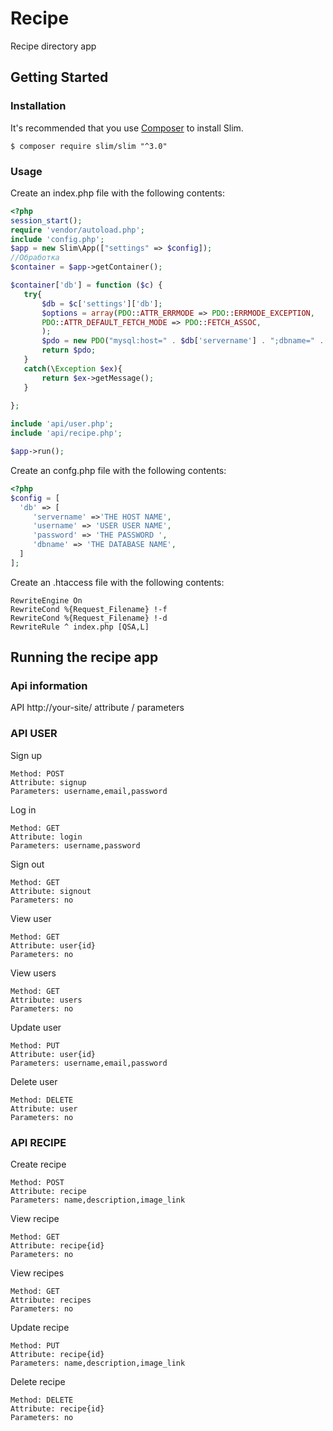 # Recipe

Recipe directory app

## Getting Started

### Installation

It's recommended that you use [Composer](https://getcomposer.org/) to install Slim.
```
$ composer require slim/slim "^3.0"
```

### Usage

Create an index.php file with the following contents:
```php
<?php
session_start();
require 'vendor/autoload.php';
include 'config.php';
$app = new Slim\App(["settings" => $config]);
//Обработка
$container = $app->getContainer();

$container['db'] = function ($c) {
   try{
       $db = $c['settings']['db'];
       $options = array(PDO::ATTR_ERRMODE => PDO::ERRMODE_EXCEPTION,
       PDO::ATTR_DEFAULT_FETCH_MODE => PDO::FETCH_ASSOC,
       );
       $pdo = new PDO("mysql:host=" . $db['servername'] . ";dbname=" . $db['dbname'], $db['username'], $db['password'],$options);
       return $pdo;
   }
   catch(\Exception $ex){
       return $ex->getMessage();
   }
   
};

include 'api/user.php';
include 'api/recipe.php';

$app->run();
```

Create an confg.php file with the following contents:
```php
<?php
$config = [
  'db' => [
     'servername' =>'THE HOST NAME',
     'username' => 'USER USER NAME',
     'password' => 'THE PASSWORD ',
     'dbname' => 'THE DATABASE NAME',
  ]
];
```

Create an .htaccess file with the following contents:
```
RewriteEngine On
RewriteCond %{Request_Filename} !-f
RewriteCond %{Request_Filename} !-d
RewriteRule ^ index.php [QSA,L]
```

## Running the recipe app

### Api information
API http://your-site/ attribute / parameters

### API USER
Sign up
```
Method: POST
Attribute: signup
Parameters: username,email,password
```

Log in
```
Method: GET
Attribute: login 
Parameters: username,password
```

Sign out
```
Method: GET
Attribute: signout 
Parameters: no
```

View user
```
Method: GET
Attribute: user{id} 
Parameters: no
```

View users
```
Method: GET
Attribute: users
Parameters: no
```

Update user
```
Method: PUT
Attribute: user{id} 
Parameters: username,email,password
````

Delete user
```
Method: DELETE
Attribute: user
Parameters: no
```

### API RECIPE
Create recipe
```
Method: POST
Attribute: recipe
Parameters: name,description,image_link
```

View recipe
```
Method: GET
Attribute: recipe{id} 
Parameters: no
```

View recipes
```
Method: GET
Attribute: recipes
Parameters: no
```

Update recipe
```
Method: PUT
Attribute: recipe{id} 
Parameters: name,description,image_link
````

Delete recipe
```
Method: DELETE
Attribute: recipe{id}
Parameters: no
```